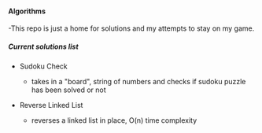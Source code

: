 #### Algorithms

-This repo is just a home for solutions and my attempts to stay on my game.

##### Current solutions list

- Sudoku Check
  - takes in a "board", string of numbers and checks if sudoku puzzle has been solved or not

- Reverse Linked List
  - reverses a linked list in place, O(n) time complexity